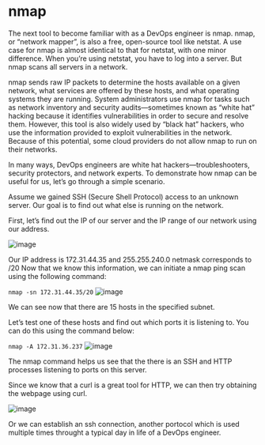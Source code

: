# nmap
The next tool to become familiar with as a DevOps engineer is nmap. nmap, or “network mapper”, is also a free, open-source tool like netstat. A use case for nmap is almost identical to that for netstat, with one minor difference. When you’re using netstat, you have to log into a server. But nmap scans all servers in a network.

nmap sends raw IP packets to determine the hosts available on a given network, what services are offered by these hosts, and what operating systems they are running. System administrators use nmap for tasks such as network inventory and security audits—sometimes known as “white hat” hacking because it identifies vulnerabilities in order to secure and resolve them. However, this tool is also widely used by “black hat” hackers, who use the information provided to exploit vulnerabilities in the network. Because of this potential, some cloud providers do not allow nmap to run on their networks.

In many ways, DevOps engineers are white hat hackers—troubleshooters, security protectors, and network experts. To demonstrate how nmap can be useful for us, let’s go through a simple scenario.

Assume we gained SSH (Secure Shell Protocol) access to an unknown server. Our goal is to find out what else is running on the network.

First, let’s find out the IP of our server and the IP range of our network using our address.

![image](https://github.com/AmalSunny992/networkingconcepts/assets/169422802/fef691f3-d57f-4801-86c1-1a1cc1e3fc97)

Our IP address is 172.31.44.35 and 255.255.240.0 netmask corresponds to /20
Now that we know this information, we can initiate a nmap ping scan using the following command:

``` nmap -sn 172.31.44.35/20 ```
![image](https://github.com/AmalSunny992/networkingconcepts/assets/169422802/e8115ade-e124-4640-8c25-60d59cbdc3c5)

We can see now that there are 15 hosts in the specified subnet.

Let’s test one of these hosts and find out which ports it is listening to. You can do this using the command below:

``` nmap -A 172.31.36.237 ```
![image](https://github.com/AmalSunny992/networkingconcepts/assets/169422802/c77f4319-f93c-4a46-8a67-cc82323f41c9)

The nmap command helps us see that the there is an SSH and HTTP processes listening to ports on this server.

Since we know that a curl is a great tool for HTTP, we can then try obtaining the webpage using curl.

![image](https://github.com/AmalSunny992/networkingconcepts/assets/169422802/1d5379db-cf4c-4161-b839-257c351d83b6)


Or we can establish an ssh connection, another portocol which is used multiple times throught a typical day in life of a DevOps engineer.
